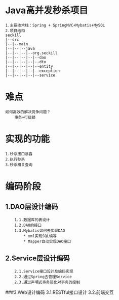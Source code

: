 # Java高并发秒杀项目
    1.主要技术栈：Spring + SpringMVC+Mybatis+MySQL
    2.项目结构
    seckill
    |--src
    |--|--main
    |--|--|--java
    |--|--|--|--org.seckill
    |--|--|--|--|--dao
    |--|--|--|--|--dto
    |--|--|--|--|--entity
    |--|--|--|--|--exception
    |--|--|--|--|--service

# 难点
    如何高效的解决竞争问题？
        事务+行级锁
# 实现的功能
    1.秒杀接口暴露
    2.执行秒杀
    3.秒杀相关查询
# 编码阶段
## 1.DAO层设计编码
        1.1.数据库的表设计
        1.2.DAO的接口
        1.3.Mybatis如何去实现DAO
            * xml实现SQL编写
            * Mapper自动实现DAO接口
## 2.Service层设计编码
        2.1.Service接口设计及编码实现
        2.2.通过Spring去管理Service
        2.3.通过声明式事务简化对事务的控制
###3.Web设计编码
        3.1.RESTful接口设计
        3.2.前端交互
    
